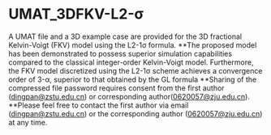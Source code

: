 # UMAT_3DFKV-L2-σ
A UMAT file and a 3D example case are provided for the 3D fractional Kelvin-Voigt (FKV) model using the L2-1σ formula.
**The proposed model has been demonstrated to possess superior simulation capabilities compared to the classical integer-order Kelvin-Voigt model. Furthermore, the FKV model discretized using the L2-1σ scheme achieves a convergence order of 3-α, superior to that obtained by the GL formula
**Sharing of the compressed file password requires consent from the first author (dingpan@zstu.edu.cn) or corresponding author(0620057@zju.edu.cn).
**Please feel free to contact the first author via email (dingpan@zstu.edu.cn) or the corresponding author (0620057@zju.edu.cn) at any time.
